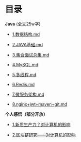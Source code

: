 


# 目录



**Java** (全文25w字)
* [1.数据结构.md](../js/date.md)

* [2.JAVA基础.md](https://www.runoob.com/java/java-basic-syntax.html)

* [3.集合面试总集.md](../js/collet.md)

* [4.MySQL.md](../js/4.MySQL.md)

* [5.多线程.md](../js/5.line.md)

* [6.Redis.md](../js/6.Redis.md)

*  [7.微服务架构.md](../js/7.serve.md)

* [8.nginx+jwt+maven+git.md](../js/other.md)

  

 **个人感悟（部分开放）**
* [1.新质生产力？对计算机的影响](../person/qu.md)

* [2.区块链研究——对计算机的影响](../person/line.md)
